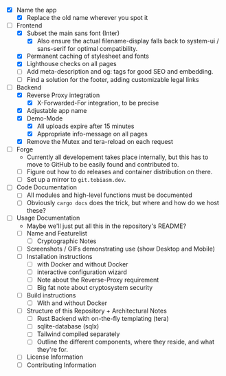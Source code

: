 - [x] Name the app
  - [x] Replace the old name wherever you spot it
- [ ] Frontend
  - [x] Subset the main sans font (Inter)
    - [x] Also ensure the actual filename-display falls back to system-ui / sans-serif for optimal compatibility.
  - [x] Permanent caching of stylesheet and fonts
  - [x] Lighthouse checks on all pages
  - [ ] Add meta-description and og: tags for good SEO and embedding.
  - [ ] Find a solution for the footer, adding customizable legal links
- [ ] Backend
  - [x] Reverse Proxy integration
    - [x] X-Forwarded-For integration, to be precise
  - [x] Adjustable app name
  - [x] Demo-Mode
    - [x] All uploads expire after 15 minutes
    - [x] Appropriate info-message on all pages
  - [x] Remove the Mutex and tera-reload on each request
- [ ] Forge
  - Currently all developement takes place internally, but this has to move to GitHub to be easily found and contributed to.
  - [ ] Figure out how to do releases and container distribution on there.
  - [ ] Set up a mirror to `git.tobiasm.dev`.
- [ ] Code Documentation
  - [ ] All modules and high-level functions must be documented
  - [ ] Obviously `cargo docs` does the trick, but where and how do we host these?
- [ ] Usage Documentation
  - Maybe we'll just put all this in the repository's README?
  - [ ] Name and Featurelist
    - [ ] Cryptographic Notes
  - [ ] Screenshots / GIFs demonstrating use (show Desktop and Mobile)
  - [ ] Installation instructions
    - [ ] with Docker and without Docker
    - [ ] interactive configuration wizard
    - [ ] Note about the Reverse-Proxy requirement
    - [ ] Big fat note about cryptosystem security
  - [ ] Build instructions
    - [ ] With and without Docker
  - [ ] Structure of this Repository + Architectural Notes
    - [ ] Rust Backend with on-the-fly templating (tera)
    - [ ] sqlite-database (sqlx)
    - [ ] Tailwind compiled separately
    - [ ] Outline the different components, where they reside, and what they're for.
  - [ ] License Information
  - [ ] Contributing Information
